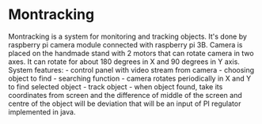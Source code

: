 # Montracking
Montracking is a system for monitoring and tracking objects. 
It's done by raspberry pi camera module connected with raspberry pi 3B. Camera is placed on the
handmade stand with 2 motors that can rotate camera in two axes. It can rotate for about 
180 degrees in X and 90 degrees in Y axis.
System features:
	- control panel with video stream from camera
	- choosing object to find 
	- searching function - camera rotates periodically in X and Y to find selected object
	- track object - when object found, take its coordinates from screen and the 
	  difference of middle of the screen and centre of the object will be deviation
	  that will be an input of PI regulator implemented in java.
	
